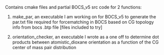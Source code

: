Contains cmake files and partial BOCS_v5 src code for 2 functions:

1) make_par, an executable I am working on for BOCS_v5 to generate the par.txt file required for forcematching in BOCS based on CG topology info from bocs .btp file [files included to try]

2) orientation_checker, an executable I wrote as a one off to determine dot products between atomistic_dioxane orientation as a function of the CG center of mass pair distribution
